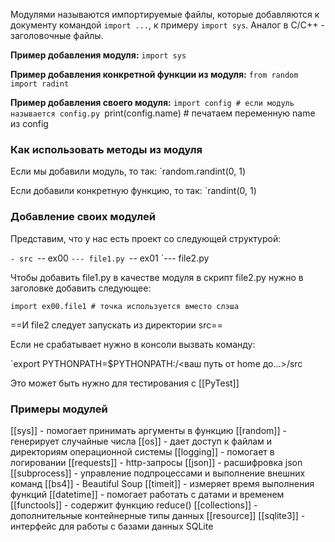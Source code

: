 Модулями называются импортируемые файлы, которые добавляются к документу командой `import ...`, к примеру `import sys`. Аналог в C/C++ - заголовочные файлы.

**Пример добавления модуля:**
`import sys`

**Пример добавления конкретной функции из модуля:**
`from random import radint`

**Пример добавления своего модуля:**
`import config # если модуль называется config.py
`print(config.name) # печатаем переменную name из config

### Как использовать методы из модуля

Если мы добавили модуль, то так:
`random.randint(0, 1)

Если добавили конкретную функцию, то так:
`randint(0, 1)

### Добавление своих модулей

Представим, что у нас есть проект со следующей структурой:

`- src
`-- ex00
`--- file1.py
`-- ex01
`--- file2.py

Чтобы добавить file1.py в качестве модуля в скрипт file2.py нужно в заголовке добавить следующее:

`import ex00.file1 # точка используется вместо слэша`

==И file2 следует запускать из директории src==

Если не срабатывает нужно в консоли вызвать команду:

`export PYTHONPATH=$PYTHONPATH:/<ваш путь от home до...>/src

Это может быть нужно для тестирования с [[PyTest]]

### Примеры модулей

[[sys]] - помогает принимать аргументы в функцию
[[random]] - генерирует случайные числа
[[os]] - дает доступ к файлам и директориям операционной системы
[[logging]] - помогает в логировании
[[requests]] - http-запросы
[[json]] - расшифровка json
[[subprocess]] - управление подпроцессами и выполнение внешних команд
[[bs4]] - Beautiful Soup
[[timeit]] - измеряет время выполнения функций
[[datetime]] - помогает работать с датами и временем
[[functools]] - содержит функцию reduce()
[[collections]] - дополнительные контейнерные типы данных
[[resource]]
[[sqlite3]] - интерфейс для работы с базами данных SQLite